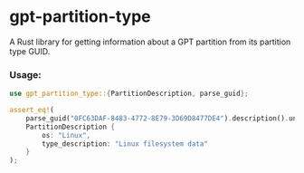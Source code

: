 # gpt-partition-type

A Rust library for getting information about a GPT partition from its partition type GUID.


### Usage:

```rust
use gpt_partition_type::{PartitionDescription, parse_guid};

assert_eq!(
    parse_guid("0FC63DAF-8483-4772-8E79-3D69D8477DE4").description().unwrap(),
    PartitionDescription {
        os: "Linux",
        type_description: "Linux filesystem data"
    }
);
```
